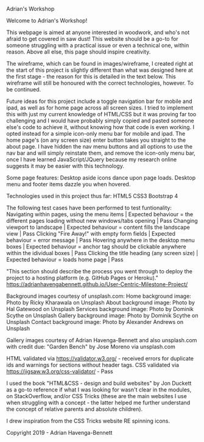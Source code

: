 Adrian's Workshop

Welcome to Adrian's Workshop!

This webpage is aimed at anyone interested in woodwork, and who's not afraid to get covered in saw dust! 
This website should be a go-to for someone struggling with a practical issue or even a technical one, within reason. Above all else, this page should inspire creativity.

The wireframe, which can be found in images/wireframe, I created right at the start of this project is slightly different than what was designed here at the first stage - the reason for this is detailed in the text below. 
This wireframe will still be honoured with the correct technologies, however. To be continued.

Future ideas for this project include a toggle navigation bar for mobile and ipad, as well as for home page across all screen sizes. I tried to implement this with just my current knowledge of HTML/CSS 
but it was proving far too challenging and I would have probably simply copied and pasted someone else's code to achieve it, without knowing how that code is even working. 
I opted instead for a simple icon-only menu bar for mobile and ipad. The home page's (on any screen size) enter button takes you straight 
to the about page. I have hidden the nav menu buttons and all options to use the nav bar and will simply reinstate them, and remove the icon-only menu bar, once I have learned JavaScript/JQuery because my research online 
suggests it may be easier with this technology.

Some page features:
Desktop aside icons dance upon page loads.
Desktop menu and footer items dazzle you when hovered.

Technologies used in this project thus far:
HTML5
CSS3
Bootstrap 4

The following test cases have been performed to test funtionality:
Navigating within pages, using the menu items | Expected behaviour = the different pages loading without new windows/tabs opening | Pass
Changing viewport to landscape | Expected behaviour = content fills the landscape view | Pass
Clicking "Fire Away!" with empty form fields | Expected behaviour = error message | Pass
Hovering anywhere in the desktop menu boxes | Expected behaviour = anchor tag should be clickable anywhere within the idividual boxes | Pass
Clicking the title heading (any screen size) | Expected behaviour = loads home page | Pass


"This section should describe the process you went through to deploy the project to a hosting platform (e.g. GitHub Pages or Heroku)."
 https://adrianhavengabennett.github.io/User-Centric-Milestone-Project/


Background images courtesy of unsplash.com:
Home background image: Photo by Ricky Kharawala on Unsplash
About background image: Photo by Hal Gatewood on Unsplash
Services background image: Photo by Dominik Scythe on Unsplash
Gallery background image: Photo by Dominik Scythe on Unsplash
Contact background image: Photo by Alexander Andrews on Unsplash

Gallery images courtesy of Adrian Havenga-Bennett and also unsplash.com with credit due:
"Garden Bench" by Jose Moreno via unsplash.com

HTML validated via https://validator.w3.org/ - received errors for duplicate ids and warnings for sections without header tags.
CSS validated via https://jigsaw.w3.org/css-validator/ - Pass

I used the book "HTML&CSS - design and build websites" by Jon Duckett as a go-to reference if what I was looking for wasn't clear in the modules, on StackOverflow, and/or CSS Tricks 
(these are the main websites I use when struggling with a concept - the latter helped me further understand the concept of relative parents and absolute children).

I drew inspiration from the CSS Tricks website RE spinning icons.

Copyright 2019 - Adrian Havenga-Bennett
